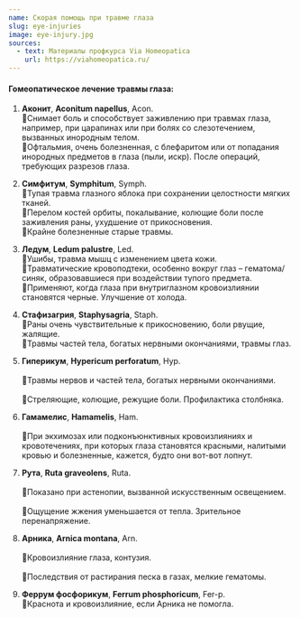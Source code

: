 ```yaml
---
name: Скорая помощь при травме глаза
slug: eye-injuries
image: eye-injury.jpg
sources:
  - text: Материалы профкурса Via Homeopatica
    url: https://viahomeopatica.ru/
---
```

#### Гомеопатическое лечение травмы глаза:

1. **Аконит**, **Aconitum napellus**, Acon.<br> 
🔹Снимает боль и способствует заживлению при травмах глаза, например, при царапинах или при болях со слезотечением, вызванных инородным телом.<br> 
🔹Офтальмия, очень болезненная, с блефаритом или от попадания инородных предметов в глаза (пыли, искр). После операций, требующих разрезов глаза.

2. **Симфитум**, **Symphitum**, Symph.<br> 
🔹Тупая травма глазного яблока при сохранении целостности мягких тканей.<br> 
🔹Перелом костей орбиты, покалывание, колющие боли после заживления раны, ухудшение от прикосновения.<br> 
🔹Крайне болезненные старые травмы.

3. **Ледум**, **Ledum palustre**, Led.<br> 
🔹Ушибы, травма мышц с изменением цвета кожи.<br>
🔹Травматические кровоподтеки, особенно вокруг глаз – гематома/синяк, образовавшиеся при воздействии тупого предмета.<br> 
🔹Применяют, когда глаза при внутриглазном кровоизлиянии становятся черные. Улучшение от холода.

4. **Стафизагрия**, **Staphysagria**, Staph.<br> 
🔹Раны очень чувствительные к прикосновению, боли рвущие, жалящие.<br> 
🔹Травмы частей тела, богатых нервными окончаниями, травмы глаз.

5. **Гиперикум**, **Hypericum perforatum**, Hyp.<br>  
🔹Травмы нервов и частей тела, богатых нервными окончаниями.<br>  
🔹Стреляющие, колющие, режущие боли. Профилактика столбняка.

6. **Гамамелис**, **Hamamelis**, Ham.<br>  
🔹При экхимозах или подконъюнктивных кровоизлияниях и кровотечениях, при которых глаза становятся красными, налитыми кровью и
болезненные, кажется, будто они вот-вот лопнут.

7. **Рута**, **Ruta graveolens**, Ruta.<br>  
🔹Показано при астенопии, вызванной искусственным освещением.<br>  
🔹Ощущение жжения уменьшается от тепла. Зрительное перенапряжение.

8. **Арника**, **Arnica montana**, Arn.<br>  
🔹Кровоизлияние глаза, контузия.<br>  
🔹Последствия от растирания песка в газах, мелкие гематомы.

9. **Феррум фосфорикум**, **Ferrum phosphoricum**, Fer-p.<br> 
🔹Краснота и кровоизлияние, если Арника не помогла.